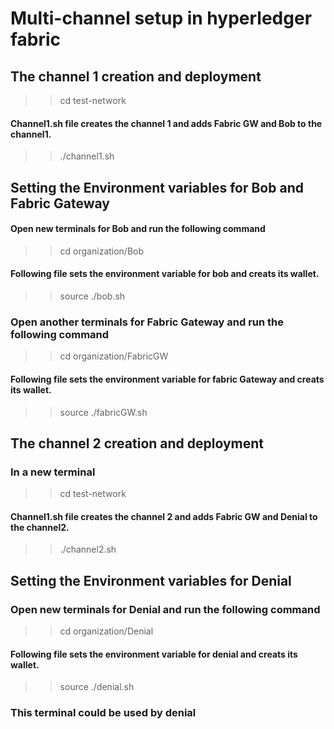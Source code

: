 # Multi-channel setup in hyperledger fabric
## The channel 1 creation and deployment

>> cd test-network

#### Channel1.sh file creates the channel 1 and adds Fabric GW and Bob to the channel1.
>> ./channel1.sh

## Setting the Environment variables for Bob and Fabric Gateway
#### Open new terminals for Bob and run the following command
>> cd organization/Bob

#### Following file sets the environment variable for bob and creats its wallet.
>> source ./bob.sh

### Open another terminals for Fabric Gateway and run the following command
>> cd organization/FabricGW

#### Following file sets the environment variable for fabric Gateway and creats its wallet.
>> source ./fabricGW.sh

## The channel 2 creation and deployment
### In a new terminal
>> cd test-network

#### Channel1.sh file creates the channel 2 and adds Fabric GW and Denial to the channel2.
>> ./channel2.sh


## Setting the Environment variables for Denial
### Open new terminals for Denial and run the following command
>> cd organization/Denial

#### Following file sets the environment variable for denial and creats its wallet.
>> source ./denial.sh

### This terminal could be used by denial

